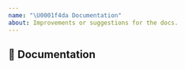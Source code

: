 ```yaml
---
name: "\U0001f4da Documentation"
about: Improvements or suggestions for the docs.
---
```


## 📖 Documentation
